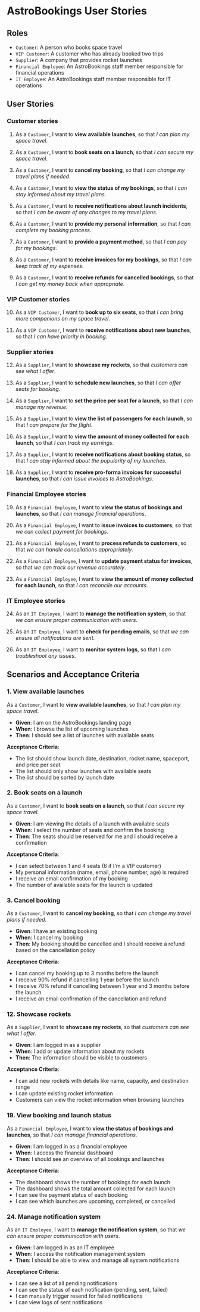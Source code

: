 # AstroBookings User Stories

## Roles

- `Customer`: A person who books space travel
- `VIP Customer`: A customer who has already booked two trips
- `Supplier`: A company that provides rocket launches
- `Financial Employee`: An AstroBookings staff member responsible for financial operations
- `IT Employee`: An AstroBookings staff member responsible for IT operations

## User Stories

### Customer stories

1. As a `Customer`, I want to **view available launches**, so that _I can plan my space travel_.

2. As a `Customer`, I want to **book seats on a launch**, so that _I can secure my space travel_.

3. As a `Customer`, I want to **cancel my booking**, so that _I can change my travel plans if needed_.

4. As a `Customer`, I want to **view the status of my bookings**, so that _I can stay informed about my travel plans_.

5. As a `Customer`, I want to **receive notifications about launch incidents**, so that _I can be aware of any changes to my travel plans_.

6. As a `Customer`, I want to **provide my personal information**, so that _I can complete my booking process_.

7. As a `Customer`, I want to **provide a payment method**, so that _I can pay for my bookings_.

8. As a `Customer`, I want to **receive invoices for my bookings**, so that _I can keep track of my expenses_.

9. As a `Customer`, I want to **receive refunds for cancelled bookings**, so that _I can get my money back when appropriate_.

### VIP Customer stories

10. As a `VIP Customer`, I want to **book up to six seats**, so that _I can bring more companions on my space travel_.

11. As a `VIP Customer`, I want to **receive notifications about new launches**, so that _I can have priority in booking_.

### Supplier stories

12. As a `Supplier`, I want to **showcase my rockets**, so that _customers can see what I offer_.

13. As a `Supplier`, I want to **schedule new launches**, so that _I can offer seats for booking_.

14. As a `Supplier`, I want to **set the price per seat for a launch**, so that _I can manage my revenue_.

15. As a `Supplier`, I want to **view the list of passengers for each launch**, so that _I can prepare for the flight_.

16. As a `Supplier`, I want to **view the amount of money collected for each launch**, so that _I can track my earnings_.

17. As a `Supplier`, I want to **receive notifications about booking status**, so that _I can stay informed about the popularity of my launches_.

18. As a `Supplier`, I want to **receive pro-forma invoices for successful launches**, so that _I can issue invoices to AstroBookings_.

### Financial Employee stories

19. As a `Financial Employee`, I want to **view the status of bookings and launches**, so that _I can manage financial operations_.

20. As a `Financial Employee`, I want to **issue invoices to customers**, so that _we can collect payment for bookings_.

21. As a `Financial Employee`, I want to **process refunds to customers**, so that _we can handle cancellations appropriately_.

22. As a `Financial Employee`, I want to **update payment status for invoices**, so that _we can track our revenue accurately_.

23. As a `Financial Employee`, I want to **view the amount of money collected for each launch**, so that _I can reconcile our accounts_.

### IT Employee stories

24. As an `IT Employee`, I want to **manage the notification system**, so that _we can ensure proper communication with users_.

25. As an `IT Employee`, I want to **check for pending emails**, so that _we can ensure all notifications are sent_.

26. As an `IT Employee`, I want to **monitor system logs**, so that _I can troubleshoot any issues_.

## Scenarios and Acceptance Criteria

### 1. View available launches

As a `Customer`, I want to **view available launches**, so that _I can plan my space travel_.

- **Given**: I am on the AstroBookings landing page
- **When**: I browse the list of upcoming launches
- **Then**: I should see a list of launches with available seats

**Acceptance Criteria**:
- The list should show launch date, destination, rocket name, spaceport, and price per seat
- The list should only show launches with available seats
- The list should be sorted by launch date

### 2. Book seats on a launch

As a `Customer`, I want to **book seats on a launch**, so that _I can secure my space travel_.

- **Given**: I am viewing the details of a launch with available seats
- **When**: I select the number of seats and confirm the booking
- **Then**: The seats should be reserved for me and I should receive a confirmation

**Acceptance Criteria**:
- I can select between 1 and 4 seats (6 if I'm a VIP customer)
- My personal information (name, email, phone number, age) is required
- I receive an email confirmation of my booking
- The number of available seats for the launch is updated

### 3. Cancel booking

As a `Customer`, I want to **cancel my booking**, so that _I can change my travel plans if needed_.

- **Given**: I have an existing booking
- **When**: I cancel my booking
- **Then**: My booking should be cancelled and I should receive a refund based on the cancellation policy

**Acceptance Criteria**:
- I can cancel my booking up to 3 months before the launch
- I receive 90% refund if cancelling 1 year before the launch
- I receive 70% refund if cancelling between 1 year and 3 months before the launch
- I receive an email confirmation of the cancellation and refund

### 12. Showcase rockets

As a `Supplier`, I want to **showcase my rockets**, so that _customers can see what I offer_.

- **Given**: I am logged in as a supplier
- **When**: I add or update information about my rockets
- **Then**: The information should be visible to customers

**Acceptance Criteria**:
- I can add new rockets with details like name, capacity, and destination range
- I can update existing rocket information
- Customers can view the rocket information when browsing launches

### 19. View booking and launch status

As a `Financial Employee`, I want to **view the status of bookings and launches**, so that _I can manage financial operations_.

- **Given**: I am logged in as a financial employee
- **When**: I access the financial dashboard
- **Then**: I should see an overview of all bookings and launches

**Acceptance Criteria**:
- The dashboard shows the number of bookings for each launch
- The dashboard shows the total amount collected for each launch
- I can see the payment status of each booking
- I can see which launches are upcoming, completed, or cancelled

### 24. Manage notification system

As an `IT Employee`, I want to **manage the notification system**, so that _we can ensure proper communication with users_.

- **Given**: I am logged in as an IT employee
- **When**: I access the notification management system
- **Then**: I should be able to view and manage all system notifications

**Acceptance Criteria**:
- I can see a list of all pending notifications
- I can see the status of each notification (pending, sent, failed)
- I can manually trigger resend for failed notifications
- I can view logs of sent notifications

